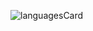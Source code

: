 ![languagesCard](https://user-images.githubusercontent.com/103605538/176175914-4ff31981-67ba-469e-9c07-bf44a577e8a4.gif)
